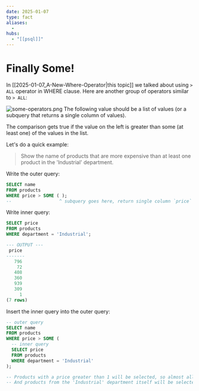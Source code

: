 ```yaml
---
date: 2025-01-07
type: fact
aliases:
  -
hubs:
  - "[[psql]]"
---
```


# Finally Some!

In [[2025-01-07_A-New-Where-Operator|this topic]] we talked about using `> ALL` operator in WHERE clause. Here are another group of operators similar to `> ALL`:

![some-operators.png](../assets/imgs/some-operators.png)
The following value should be a list of values (or a subquery that returns a single column of values).

The comparison gets true if the value on the left is greater than some (at least one) of the values in the list.

Let's do a quick example:

> Show the name of products that are more expensive than at least one product in the 'Industrial' department.

Write the outer query:

```sql
SELECT name
FROM products
WHERE price > SOME ( );
--                  ^ subquery goes here, return single column `price` where department is 'Industrial'

```

Write inner query:

```sql
SELECT price
FROM products
WHERE department = 'Industrial';

--- OUTPUT ---
 price 
-------
   796
    72
   408
   360
   939
   309
     1
(7 rows)

```

Insert the inner query into the outer query:

```sql
-- outer query
SELECT name
FROM products
WHERE price > SOME (
  -- inner query
  SELECT price
  FROM products
  WHERE department = 'Industrial'
);

-- Products with a price greater than 1 will be selected, so almost all products should be selected.
-- And products from the 'Industrial' department itself will be selected as long as the price is greater than 1.

```
